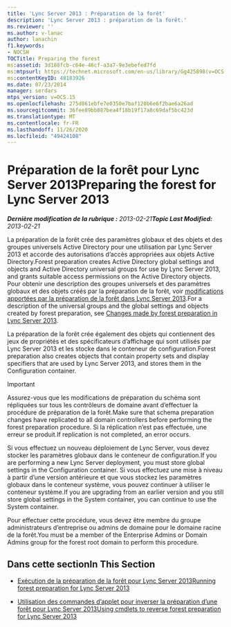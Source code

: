 ```yaml
---
title: 'Lync Server 2013 : Préparation de la forêt'
description: 'Lync Server 2013 : préparation de la forêt.'
ms.reviewer: ''
ms.author: v-lanac
author: lanachin
f1.keywords:
- NOCSH
TOCTitle: Preparing the forest
ms:assetid: 3d188fcb-c64e-46cf-a3a7-9e3ebefed7fd
ms:mtpsurl: https://technet.microsoft.com/en-us/library/Gg425898(v=OCS.15)
ms:contentKeyID: 48183926
ms.date: 07/23/2014
manager: serdars
mtps_version: v=OCS.15
ms.openlocfilehash: 275d861ebfe7e0350e7baf120b6e6f2bae6a26ad
ms.sourcegitcommit: 36fee89bb887bea4f18b19f17a8c69daf5bc423d
ms.translationtype: MT
ms.contentlocale: fr-FR
ms.lasthandoff: 11/26/2020
ms.locfileid: "49424108"
---
```

# <a name="preparing-the-forest-for-lync-server-2013"></a><span data-ttu-id="194c0-103">Préparation de la forêt pour Lync Server 2013</span><span class="sxs-lookup"><span data-stu-id="194c0-103">Preparing the forest for Lync Server 2013</span></span>

<div data-xmlns="http://www.w3.org/1999/xhtml">

<div class="topic" data-xmlns="http://www.w3.org/1999/xhtml" data-msxsl="urn:schemas-microsoft-com:xslt" data-cs="https://msdn.microsoft.com/">

<div data-asp="https://msdn2.microsoft.com/asp">



</div>

<div id="mainSection">

<div id="mainBody"><span data-ttu-id="194c0-104">

<span> </span></span><span class="sxs-lookup"><span data-stu-id="194c0-104">

<span> </span></span></span>

<span data-ttu-id="194c0-105">_**Dernière modification de la rubrique :** 2013-02-21_</span><span class="sxs-lookup"><span data-stu-id="194c0-105">_**Topic Last Modified:** 2013-02-21_</span></span>

<span data-ttu-id="194c0-106">La préparation de la forêt crée des paramètres globaux et des objets et des groupes universels Active Directory pour une utilisation par Lync Server 2013 et accorde des autorisations d’accès appropriées aux objets Active Directory.</span><span class="sxs-lookup"><span data-stu-id="194c0-106">Forest preparation creates Active Directory global settings and objects and Active Directory universal groups for use by Lync Server 2013, and grants suitable access permissions on the Active Directory objects.</span></span> <span data-ttu-id="194c0-107">Pour obtenir une description des groupes universels et des paramètres globaux et des objets créés par la préparation de la forêt, voir [modifications apportées par la préparation de la forêt dans Lync Server 2013](lync-server-2013-changes-made-by-forest-preparation.md).</span><span class="sxs-lookup"><span data-stu-id="194c0-107">For a description of the universal groups and the global settings and objects created by forest preparation, see [Changes made by forest preparation in Lync Server 2013](lync-server-2013-changes-made-by-forest-preparation.md).</span></span>

<span data-ttu-id="194c0-108">La préparation de la forêt crée également des objets qui contiennent des jeux de propriétés et des spécificateurs d’affichage qui sont utilisés par Lync Server 2013 et les stocke dans le conteneur de configuration.</span><span class="sxs-lookup"><span data-stu-id="194c0-108">Forest preparation also creates objects that contain property sets and display specifiers that are used by Lync Server 2013, and stores them in the Configuration container.</span></span>

<div>


> [!IMPORTANT]  
> <span data-ttu-id="194c0-109">Assurez-vous que les modifications de préparation du schéma sont répliquées sur tous les contrôleurs de domaine avant d’effectuer la procédure de préparation de la forêt.</span><span class="sxs-lookup"><span data-stu-id="194c0-109">Make sure that schema preparation changes have replicated to all domain controllers before performing the forest preparation procedure.</span></span> <span data-ttu-id="194c0-110">Si la réplication n’est pas effectuée, une erreur se produit.</span><span class="sxs-lookup"><span data-stu-id="194c0-110">If replication is not completed, an error occurs.</span></span>



</div>

<span data-ttu-id="194c0-111">Si vous effectuez un nouveau déploiement de Lync Server, vous devez stocker les paramètres globaux dans le conteneur de configuration.</span><span class="sxs-lookup"><span data-stu-id="194c0-111">If you are performing a new Lync Server deployment, you must store global settings in the Configuration container.</span></span> <span data-ttu-id="194c0-112">Si vous effectuez une mise à niveau à partir d’une version antérieure et que vous stockez les paramètres globaux dans le conteneur système, vous pouvez continuer à utiliser le conteneur système.</span><span class="sxs-lookup"><span data-stu-id="194c0-112">If you are upgrading from an earlier version and you still store global settings in the System container, you can continue to use the System container.</span></span>

<span data-ttu-id="194c0-113">Pour effectuer cette procédure, vous devez être membre du groupe administrateurs d’entreprise ou admins de domaine pour le domaine racine de la forêt.</span><span class="sxs-lookup"><span data-stu-id="194c0-113">You must be a member of the Enterprise Admins or Domain Admins group for the forest root domain to perform this procedure.</span></span>

<div>

## <a name="in-this-section"></a><span data-ttu-id="194c0-114">Dans cette section</span><span class="sxs-lookup"><span data-stu-id="194c0-114">In This Section</span></span>

  - [<span data-ttu-id="194c0-115">Exécution de la préparation de la forêt pour Lync Server 2013</span><span class="sxs-lookup"><span data-stu-id="194c0-115">Running forest preparation for Lync Server 2013</span></span>](lync-server-2013-running-forest-preparation.md)

  - [<span data-ttu-id="194c0-116">Utilisation des commandes d’applet pour inverser la préparation d’une forêt pour Lync Server 2013</span><span class="sxs-lookup"><span data-stu-id="194c0-116">Using cmdlets to reverse forest preparation for Lync Server 2013</span></span>](lync-server-2013-using-cmdlets-to-reverse-forest-preparation.md)

<span data-ttu-id="194c0-117"></div>

</div>

<span> </span>

</div>

</div>

</span><span class="sxs-lookup"><span data-stu-id="194c0-117"></div>

</div>

<span> </span>

</div>

</div>

</span></span></div>

